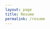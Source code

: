 ```yaml
---
layout: page
title: Resume
permalink: /resume
---
```


<object data="files/KaranJain_Resume_June2022.pdf" width="750" height="1000" type='application/pdf'></object>
